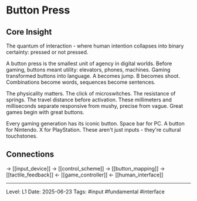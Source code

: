# Button Press

## Core Insight
The quantum of interaction - where human intention collapses into binary certainty: pressed or not pressed.

A button press is the smallest unit of agency in digital worlds. Before gaming, buttons meant utility: elevators, phones, machines. Gaming transformed buttons into language. A becomes jump. B becomes shoot. Combinations become words, sequences become sentences.

The physicality matters. The click of microswitches. The resistance of springs. The travel distance before activation. These millimeters and milliseconds separate responsive from mushy, precise from vague. Great games begin with great buttons.

Every gaming generation has its iconic button. Space bar for PC. A button for Nintendo. X for PlayStation. These aren't just inputs - they're cultural touchstones.

## Connections
→ [[input_device]]
→ [[control_scheme]]
→ [[button_mapping]]
→ [[tactile_feedback]]
← [[game_controller]]
← [[human_interface]]

---
Level: L1
Date: 2025-06-23
Tags: #input #fundamental #interface